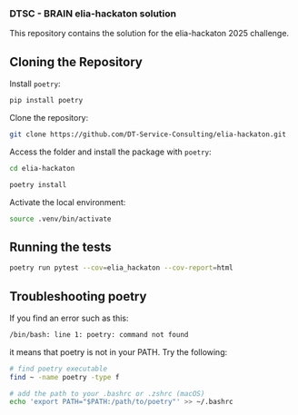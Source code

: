 ### DTSC - BRAIN elia-hackaton solution

This repository contains the solution for the elia-hackaton 2025 challenge.

## Cloning the Repository

Install `poetry`:
```sh
pip install poetry
```

Clone the repository:
```sh
git clone https://github.com/DT-Service-Consulting/elia-hackaton.git
```

Access the folder and install the package with `poetry`:
```sh
cd elia-hackaton

poetry install
```

Activate the local environment:
```sh
source .venv/bin/activate
```

## Running the tests

```sh
poetry run pytest --cov=elia_hackaton --cov-report=html
```

## Troubleshooting poetry

If you find an error such as this:
```sh
/bin/bash: line 1: poetry: command not found
```
it means that poetry is not in your PATH. Try the following:
```sh
# find poetry executable
find ~ -name poetry -type f 

# add the path to your .bashrc or .zshrc (macOS)
echo 'export PATH="$PATH:/path/to/poetry"' >> ~/.bashrc
```
